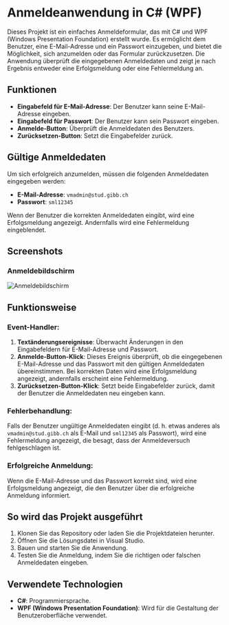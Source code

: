 # Anmeldeanwendung in C# (WPF)

Dieses Projekt ist ein einfaches Anmeldeformular, das mit C# und WPF (Windows Presentation Foundation) erstellt wurde. Es ermöglicht dem Benutzer, eine E-Mail-Adresse und ein Passwort einzugeben, und bietet die Möglichkeit, sich anzumelden oder das Formular zurückzusetzen. Die Anwendung überprüft die eingegebenen Anmeldedaten und zeigt je nach Ergebnis entweder eine Erfolgsmeldung oder eine Fehlermeldung an.

## Funktionen
- **Eingabefeld für E-Mail-Adresse**: Der Benutzer kann seine E-Mail-Adresse eingeben.
- **Eingabefeld für Passwort**: Der Benutzer kann sein Passwort eingeben.
- **Anmelde-Button**: Überprüft die Anmeldedaten des Benutzers.
- **Zurücksetzen-Button**: Setzt die Eingabefelder zurück.

## Gültige Anmeldedaten
Um sich erfolgreich anzumelden, müssen die folgenden Anmeldedaten eingegeben werden:
- **E-Mail-Adresse**: `vmadmin@stud.gibb.ch`
- **Passwort**: `sml12345`

Wenn der Benutzer die korrekten Anmeldedaten eingibt, wird eine Erfolgsmeldung angezeigt. Andernfalls wird eine Fehlermeldung eingeblendet.

## Screenshots

### Anmeldebildschirm
![Anmeldebildschirm](screenshot.png)

## Funktionsweise

### Event-Handler:
1. **Textänderungsereignisse**: Überwacht Änderungen in den Eingabefeldern für E-Mail-Adresse und Passwort.
2. **Anmelde-Button-Klick**: Dieses Ereignis überprüft, ob die eingegebenen E-Mail-Adresse und das Passwort mit den gültigen Anmeldedaten übereinstimmen. Bei korrekten Daten wird eine Erfolgsmeldung angezeigt, andernfalls erscheint eine Fehlermeldung.
3. **Zurücksetzen-Button-Klick**: Setzt beide Eingabefelder zurück, damit der Benutzer die Anmeldedaten neu eingeben kann.

### Fehlerbehandlung:
Falls der Benutzer ungültige Anmeldedaten eingibt (d. h. etwas anderes als `vmadmin@stud.gibb.ch` als E-Mail und `sml12345` als Passwort), wird eine Fehlermeldung angezeigt, die besagt, dass der Anmeldeversuch fehlgeschlagen ist.

### Erfolgreiche Anmeldung:
Wenn die E-Mail-Adresse und das Passwort korrekt sind, wird eine Erfolgsmeldung angezeigt, die den Benutzer über die erfolgreiche Anmeldung informiert.

## So wird das Projekt ausgeführt
1. Klonen Sie das Repository oder laden Sie die Projektdateien herunter.
2. Öffnen Sie die Lösungsdatei in Visual Studio.
3. Bauen und starten Sie die Anwendung.
4. Testen Sie die Anmeldung, indem Sie die richtigen oder falschen Anmeldedaten eingeben.

## Verwendete Technologien
- **C#**: Programmiersprache.
- **WPF (Windows Presentation Foundation)**: Wird für die Gestaltung der Benutzeroberfläche verwendet.
